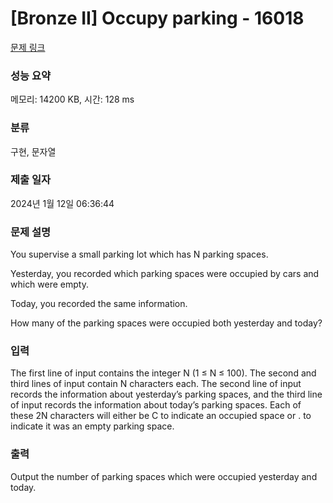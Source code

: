 # [Bronze II] Occupy parking - 16018 

[문제 링크](https://www.acmicpc.net/problem/16018) 

### 성능 요약

메모리: 14200 KB, 시간: 128 ms

### 분류

구현, 문자열

### 제출 일자

2024년 1월 12일 06:36:44

### 문제 설명

<p>You supervise a small parking lot which has N parking spaces.</p>

<p>Yesterday, you recorded which parking spaces were occupied by cars and which were empty.</p>

<p>Today, you recorded the same information.</p>

<p>How many of the parking spaces were occupied both yesterday and today?</p>

### 입력 

 <p>The first line of input contains the integer N (1 ≤ N ≤ 100). The second and third lines of input contain N characters each. The second line of input records the information about yesterday’s parking spaces, and the third line of input records the information about today’s parking spaces. Each of these 2N characters will either be C to indicate an occupied space or . to indicate it was an empty parking space.</p>

### 출력 

 <p>Output the number of parking spaces which were occupied yesterday and today.</p>

